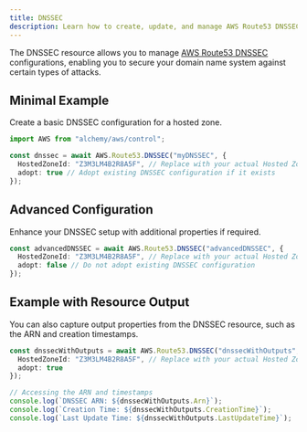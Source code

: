 ```yaml
---
title: DNSSEC
description: Learn how to create, update, and manage AWS Route53 DNSSECs using Alchemy Cloud Control.
---
```


The DNSSEC resource allows you to manage [AWS Route53 DNSSEC](https://docs.aws.amazon.com/route53/latest/userguide/) configurations, enabling you to secure your domain name system against certain types of attacks.

## Minimal Example

Create a basic DNSSEC configuration for a hosted zone.

```ts
import AWS from "alchemy/aws/control";

const dnssec = await AWS.Route53.DNSSEC("myDNSSEC", {
  HostedZoneId: "Z3M3LM4B2R8A5F", // Replace with your actual Hosted Zone ID
  adopt: true // Adopt existing DNSSEC configuration if it exists
});
```

## Advanced Configuration

Enhance your DNSSEC setup with additional properties if required.

```ts
const advancedDNSSEC = await AWS.Route53.DNSSEC("advancedDNSSEC", {
  HostedZoneId: "Z3M3LM4B2R8A5F", // Replace with your actual Hosted Zone ID
  adopt: false // Do not adopt existing DNSSEC configuration
});
```

## Example with Resource Output

You can also capture output properties from the DNSSEC resource, such as the ARN and creation timestamps.

```ts
const dnssecWithOutputs = await AWS.Route53.DNSSEC("dnssecWithOutputs", {
  HostedZoneId: "Z3M3LM4B2R8A5F", // Replace with your actual Hosted Zone ID
  adopt: true
});

// Accessing the ARN and timestamps
console.log(`DNSSEC ARN: ${dnssecWithOutputs.Arn}`);
console.log(`Creation Time: ${dnssecWithOutputs.CreationTime}`);
console.log(`Last Update Time: ${dnssecWithOutputs.LastUpdateTime}`);
```